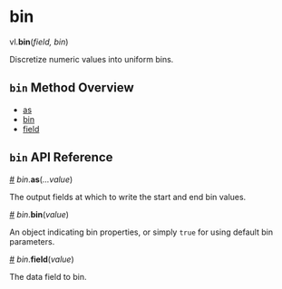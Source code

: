 # bin

vl.<b>bin</b>(<em>field, bin</em>)

Discretize numeric values into uniform bins.

## <code>bin</code> Method Overview

* <a href="#as">as</a>
* <a href="#bin">bin</a>
* <a href="#field">field</a>

## <code>bin</code> API Reference

<a id="as" href="#as">#</a>
<em>bin</em>.<b>as</b>(<em>...value</em>)

The output fields at which to write the start and end bin values.

<a id="bin" href="#bin">#</a>
<em>bin</em>.<b>bin</b>(<em>value</em>)

An object indicating bin properties, or simply `true` for using default bin parameters.

<a id="field" href="#field">#</a>
<em>bin</em>.<b>field</b>(<em>value</em>)

The data field to bin.

